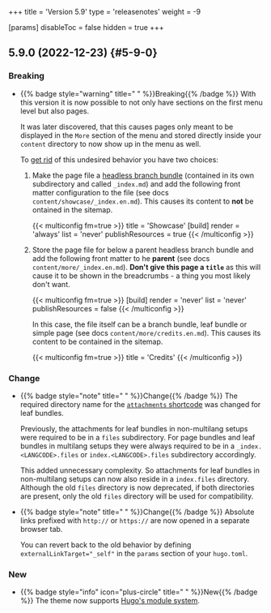 +++
title = 'Version 5.9'
type = 'releasenotes'
weight = -9

[params]
  disableToc = false
  hidden = true
+++

## 5.9.0 (2022-12-23) {#5-9-0}

### Breaking

- {{% badge style="warning" title=" " %}}Breaking{{% /badge %}} With this version it is now possible to not only have sections on the first menu level but also pages.

  It was later discovered, that this causes pages only meant to be displayed in the `More` section of the menu and stored directly inside your `content` directory to now show up in the menu as well.

  To [get rid](configuration/sidebar/menus#displaying-pages-exclusively-in-a-hugo-menu) of this undesired behavior you have two choices:

  1. Make the page file a [headless branch bundle](https://gohugo.io/content-management/page-bundles/#headless-bundle) (contained in its own subdirectory and called `_index.md`) and add the following front matter configuration to the file (see docs `content/showcase/_index.en.md`). This causes its content to **not** be ontained in the sitemap.

	  {{< multiconfig fm=true >}}
	  title = 'Showcase'
	  [build]
		render = 'always'
		list = 'never'
		publishResources = true
	  {{< /multiconfig >}}

  2. Store the page file for below a parent headless branch bundle and add the following front matter to he **parent** (see docs `content/more/_index.en.md`). **Don't give this page a `title`** as this will cause it to be shown in the breadcrumbs - a thing you most likely don't want.

	  {{< multiconfig fm=true >}}
	  [build]
		render = 'never'
		list = 'never'
		publishResources = false
	  {{< /multiconfig >}}

	  In this case, the file itself can be a branch bundle, leaf bundle or simple page (see docs `content/more/credits.en.md`). This causes its content to be contained in the sitemap.

	  {{< multiconfig fm=true >}}
	  title = 'Credits'
	  {{< /multiconfig >}}

### Change

- {{% badge style="note" title=" " %}}Change{{% /badge %}} The required directory name for the [`attachments` shortcode](shortcodes/attachments) was changed for leaf bundles.

  Previously, the attachments for leaf bundles in non-multilang setups were required to be in a `files` subdirectory. For page bundles and leaf bundles in multilang setups they were always required to be in a `_index.<LANGCODE>.files` or `index.<LANGCODE>.files` subdirectory accordingly.

  This added unnecessary complexity. So attachments for leaf bundles in non-multilang setups can now also reside in a `index.files` directory. Although the old `files` directory is now deprecated, if both directories are present, only the old `files` directory will be used for compatibility.

- {{% badge style="note" title=" " %}}Change{{% /badge %}} Absolute links prefixed with `http://` or `https://` are now opened in a separate browser tab.

  You can revert back to the old behavior by defining `externalLinkTarget="_self"` in the `params` section of your `hugo.toml`.

### New

- {{% badge style="info" icon="plus-circle" title=" " %}}New{{% /badge %}} The theme now supports [Hugo's module system](https://gohugo.io/hugo-modules/).
